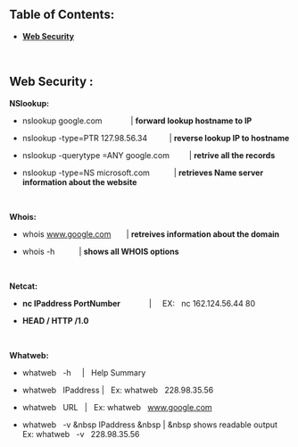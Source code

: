 
## Table of Contents:

- [__Web Security__](https://github.com/nairuzabulhul/RoadMap/blob/master/PTP/XXL_Commands.md#web-security-)



&nbsp;
&nbsp;
&nbsp;

## Web Security : 

__NSlookup:__
    
- nslookup google.com   &nbsp; &nbsp; &nbsp; &nbsp; &nbsp;  &nbsp;  |  __forward lookup hostname to IP__ 
		
		
- nslookup -type=PTR 127.98.56.34 &nbsp; &nbsp; &nbsp; &nbsp;&nbsp; |  __reverse lookup IP to hostname__  
			
			
- nslookup -querytype =ANY  google.com  &nbsp;  &nbsp; &nbsp; &nbsp; |  __retrive all the records__ 


- nslookup -type=NS microsoft.com &nbsp; &nbsp; &nbsp; &nbsp; &nbsp; | __retrieves Name server information about the website__   


&nbsp;
&nbsp;
&nbsp;

__Whois:__

- whois www.google.com  &nbsp; &nbsp; &nbsp; | __retreives information about the domain__

- whois -h  &nbsp; &nbsp; &nbsp; &nbsp; &nbsp; | __shows all WHOIS options__


&nbsp;
&nbsp;
&nbsp;

__Netcat:__

- __nc IPaddress  PortNumber__ &nbsp; &nbsp; &nbsp; &nbsp; &nbsp; &nbsp; |  &nbsp;  &nbsp; EX:  &nbsp; nc 162.124.56.44 80 

- __HEAD / HTTP /1.0__  


&nbsp;
&nbsp;
&nbsp;

__Whatweb:__

- whatweb &nbsp; -h  &nbsp; &nbsp; | &nbsp; Help Summary 

- whatweb &nbsp; IPaddress  | &nbsp; Ex: whatweb  &nbsp; 228.98.35.56

- whatweb &nbsp; URL &nbsp; |  &nbsp; Ex: whatweb  &nbsp;  www.google.com

- whatweb &nbsp; -v  &nbsp IPaddress  &nbsp |  &nbsp shows readable output Ex: whatweb  &nbsp; -v  &nbsp; 228.98.35.56



&nbsp;
&nbsp;
&nbsp;
----------------------------------------------------------------------------------------------------------------------------------------
